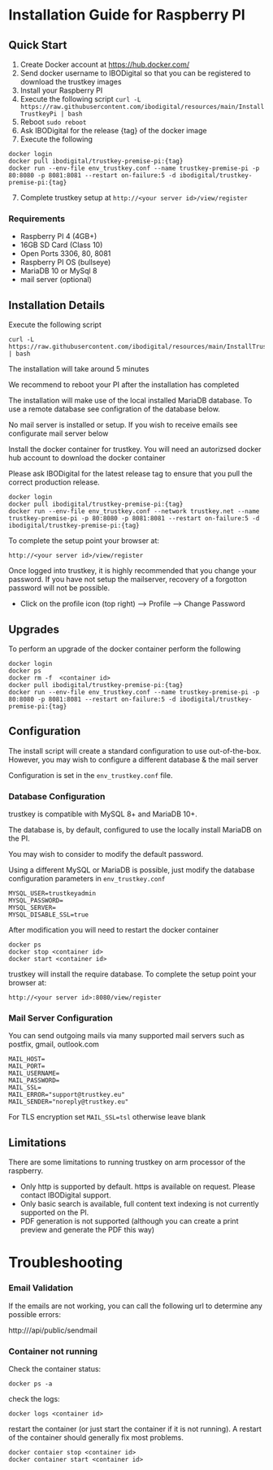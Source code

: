 # Installation Guide for Raspberry PI


## Quick Start

1. Create Docker account at https://hub.docker.com/
2. Send docker username to IBODigital so that you can be registered to download the trustkey images
3. Install your Raspberry PI
4. Execute the following script `curl -L https://raw.githubusercontent.com/ibodigital/resources/main/InstallTrustkeyPi | bash`
5. Reboot `sudo reboot`
6. Ask IBODigital for the release {tag} of the docker image
7. Execute the following

```
docker login
docker pull ibodigital/trustkey-premise-pi:{tag}
docker run --env-file env_trustkey.conf --name trustkey-premise-pi -p 80:8080 -p 8081:8081 --restart on-failure:5 -d ibodigital/trustkey-premise-pi:{tag}
```

7. Complete trustkey setup at `http://<your server id>/view/register`

### Requirements

* Raspberry PI 4 (4GB+)
* 16GB SD Card (Class 10)
* Open Ports 3306, 80, 8081
* Raspberry PI OS (bullseye)
* MariaDB 10 or MySql 8
* mail server (optional)

## Installation Details

Execute the following script

```
curl -L https://raw.githubusercontent.com/ibodigital/resources/main/InstallTrustkeyPi | bash
```

The installation will take around 5 minutes

We recommend to reboot your PI after the installation has completed

The installation will make use of the local installed MariaDB database.  To use a remote database see configration of the database below.

No mail server is installed or setup. If you wish to receive emails see configurate mail server below

Install the docker container for trustkey.  You will need an autorizsed docker hub account to download the docker container

Please ask IBODigital for the latest release tag to ensure that you pull the correct production release.

```
docker login
docker pull ibodigital/trustkey-premise-pi:{tag}
docker run --env-file env_trustkey.conf --network trustkey.net --name trustkey-premise-pi -p 80:8080 -p 8081:8081 --restart on-failure:5 -d ibodigital/trustkey-premise-pi:{tag}
```

To complete the setup point your browser at:

```
http://<your server id>/view/register
```

Once logged into trustkey, it is highly recommended that you change your password.  If you have not setup the mailserver, recovery of a forgotton password will not be possible.

* Click on the profile icon (top right) --> Profile --> Change Password

## Upgrades

To perform an upgrade of the docker container perform the following

```
docker login
docker ps
docker rm -f  <container id>
docker pull ibodigital/trustkey-premise-pi:{tag}
docker run --env-file env_trustkey.conf --name trustkey-premise-pi -p 80:8080 -p 8081:8081 --restart on-failure:5 -d ibodigital/trustkey-premise-pi:{tag}
```


## Configuration

The install script will create a standard configuration to use out-of-the-box.
However, you may wish to configure a different database & the mail server

Configuration is set in the `env_trustkey.conf` file.


### Database Configuration

trustkey is compatible with MySQL 8+ and MariaDB 10+.

The database is, by default, configured to use the locally install MariaDB on the PI.

You may wish to consider to modify the default password.

Using a different MySQL or MariaDB is possible, just modify the database configuration parameters in `env_trustkey.conf`

```
MYSQL_USER=trustkeyadmin
MYSQL_PASSWORD=
MYSQL_SERVER=
MYSQL_DISABLE_SSL=true
```

After modification you will need to restart the docker container

```
docker ps
docker stop <container id>
docker start <container id>
```

trustkey will install the require database. To complete the setup point your browser at:

```
http://<your server id>:8080/view/register
```

### Mail Server Configuration

You can send outgoing mails via many supported mail servers such as postfix, gmail, outlook.com

```
MAIL_HOST=
MAIL_PORT=
MAIL_USERNAME=
MAIL_PASSWORD=
MAIL_SSL=
MAIL_ERROR="support@trustkey.eu"
MAIL_SENDER="noreply@trustkey.eu"
```

For TLS encryption set `MAIL_SSL=tsl` otherwise leave blank


## Limitations

There are some limitations to running trustkey on arm processor of the raspberry.

* Only http is supported by default. https is available on request. Please contact IBODigital support.
* Only basic search is available, full content text indexing is not currently supported on the PI.
* PDF generation is not supported (although you can create a print preview and generate the PDF this way)

# Troubleshooting

### Email Validation

If the emails are not working, you can call the following url to determine any possible errors:

http://<your server id>/api/public/sendmail


### Container not running

Check the container status:

```
docker ps -a
```

check the logs:

```
docker logs <container id>
```


restart the container (or just start the container if it is not running).  A restart of the container should generally fix most problems.

```
docker contaier stop <container id>
docker container start <container id>
```

